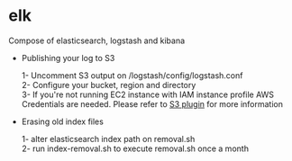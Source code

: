 # elk
Compose of elasticsearch, logstash and kibana

* Publishing your log to S3

    1- Uncomment S3 output on /logstash/config/logstash.conf  
    2- Configure your bucket, region and directory  
    3- If you're not running EC2 instance with IAM instance profile AWS Credentials are needed. Please refer to [S3 plugin](https://www.elastic.co/guide/en/logstash/current/plugins-outputs-s3.html) for more information
    
* Erasing old index files

    1- alter elasticsearch index path on removal.sh  
    2- run index-removal.sh to execute removal.sh once a month  
